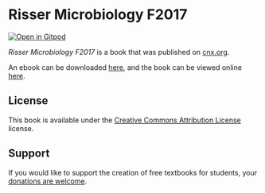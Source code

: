 # Risser Microbiology F2017

[![Open in Gitpod](https://gitpod.io/button/open-in-gitpod.svg)](https://gitpod.io/from-referrer/)

_Risser Microbiology F2017_ is a book that was published on [cnx.org](https://cnx.org/).

An ebook can be downloaded [here](https://github.com/cnx-user-books/cnxbook-risser-microbiology-f2017/releases/latest), and the book can be viewed online [here](https://github.com/cnx-user-books/cnxbook-risser-microbiology-f2017/releases/latest).

## License
This book is available under the [Creative Commons Attribution License](./LICENSE) license.

## Support
If you would like to support the creation of free textbooks for students, your [donations are welcome](https://riceconnect.rice.edu/donation/support-openstax-banner).
